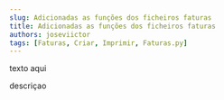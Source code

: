 ```yaml
---
slug: Adicionadas as funções dos ficheiros faturas
title: Adicionadas as funções dos ficheiros faturas
authors: joseviictor
tags: [Faturas, Criar, Imprimir, Faturas.py]
---
```


texto aqui

<!--truncate-->

descriçao

